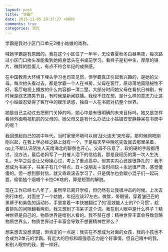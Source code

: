```yaml
---
layout: post
title: “学霸”
date: 2015-11-05 20:37:27 +0800
comments: true
categories: 流光
---
```


学霸是我对小区门口单元2楼小姑娘的戏称。  

  喊她学霸是有原因的。我在这个小区住了一年半，无论春夏秋冬白昼黑夜，每次路过小区门口抬头准能看到她俯身低头在书桌前学习。看样子是初中生，厚厚的镜片，微胖的脸蛋儿，有点不符合年纪的成熟感。    

  在中国教育大环境下埋头学习也司空见惯，但学霸真正引起我兴趣的，是她的父母。每次抬头看过去，都是学霸一个人在书房，父母在客厅，原谅落地窗隐秘性不好，客厅电视上播放的什么内容都一清二楚。大部分时间她父母在看抗日神剧，有时候是综艺搞笑节目，有时候是新闻联播。我经不住在想，是什么样的意志力让这个小姑娘忍受得了客厅中的娱乐诱惑，独自一人在书房对抗整个世界。

她是自己主动过去把房门关掉的吗，她心中是有很明确的未来目标吗，她又是怎样看待外面电视机前的父母的，她父母又是有什么办法让小姑娘安安静静呆在书房中的呢？ 

我回想起自己的初中年代。当时家里环境可以用‘战火连天’来形容。那时候网吧刚刚兴起，在我上学必经之路上就有一个，于是每天早中晚吃完饭就去那里呆着，qq上不断认识陌生人天南海北的聊倒也开心。父母不乐意了，软的硬的手段都用过，没办法，最后老妈写了一封催人泪下的信给我，那是我经历的第一次人生洗礼，升华之后没让父母操心过，考上了重点高中。但其实内心还是很挣扎的：我不想成为书呆子，书呆子有几个特点，丑＋没朋友＋没时间玩＋永远很严肃，感觉傻傻的。但一想到那封信，就又乖乖滚去学习了。只是偶尔也会跟小混子们一起玩耍，偷偷抽个烟唱个卡拉OK啥的，算是短暂的解脱。

现在工作已经七八年了，虽然早已离开学校，但仍然有让我很冲击的时候。上次去例行体检，对面坐了一个姑娘，年纪应该27左右，微胖，带眼镜，穿着皱巴巴的黑裤子和紫色的运动衫，手里拿着一本快被翻烂了的‘高效能人士的7个习惯’，趁着排队的间隙翻看两页。我又想到了书呆子这个词。我在别人眼中是什么样子？精神世界是自己的，物质世界是给别人看的。我不禁在想：精神世界丰富会导致忽略物质世界么，物质世界过于丰富会导致不想要精神世界么？ 

想来想去没想清楚，但肯定的一点是：我实在不想成为对面的女孩，我的小孩也不会成为2单元的学霸。有远大的目标和超强意志力是个好事情，但自己眼中的我，和别人眼中的我，要一样好。

